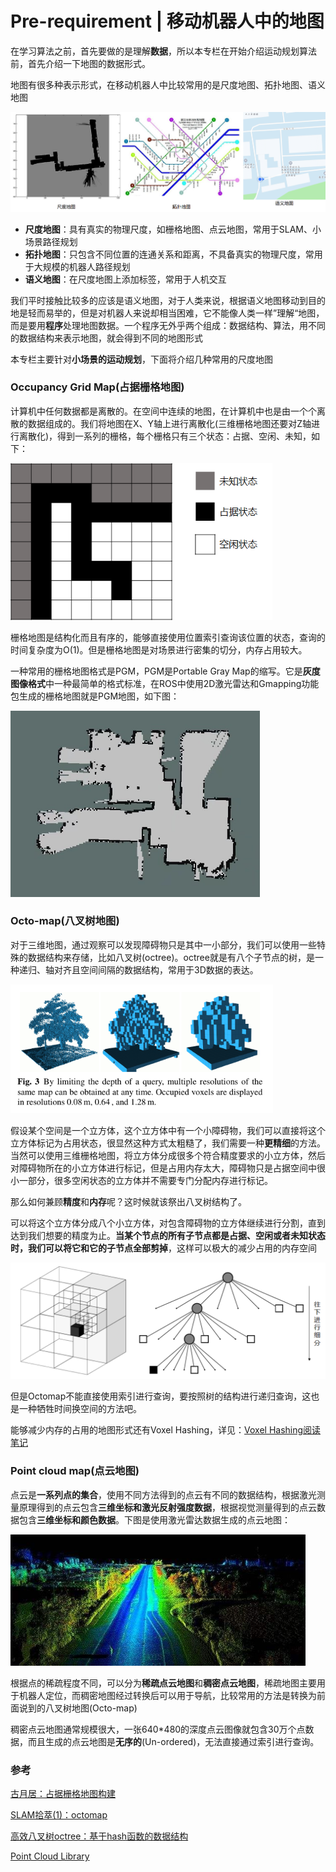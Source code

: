 # Pre-requirement | 移动机器人中的地图

在学习算法之前，首先要做的是理解**数据**，所以本专栏在开始介绍运动规划算法前，首先介绍一下地图的数据形式。

地图有很多种表示形式，在移动机器人中比较常用的是尺度地图、拓扑地图、语义地图

<img src="img/01-地图/01-常见地图.png" alt="01-常见地图" style="zoom: 80%;" />

- **尺度地图**：具有真实的物理尺度，如栅格地图、点云地图，常用于SLAM、小场景路径规划
- **拓扑地图**：只包含不同位置的连通关系和距离，不具备真实的物理尺度，常用于大规模的机器人路径规划
- **语义地图**：在尺度地图上添加标签，常用于人机交互

我们平时接触比较多的应该是语义地图，对于人类来说，根据语义地图移动到目的地是轻而易举的，但是对机器人来说却相当困难，它不能像人类一样”理解“地图，而是要用**程序**处理地图数据。一个程序无外乎两个组成：数据结构、算法，用不同的数据结构来表示地图，就会得到不同的地图形式

本专栏主要针对**小场景的运动规划**，下面将介绍几种常用的尺度地图

### Occupancy Grid Map(占据栅格地图)

计算机中任何数据都是离散的。在空间中连续的地图，在计算机中也是由一个个离散的数据组成的。我们将地图在X、Y轴上进行离散化(三维栅格地图还要对Z轴进行离散化)，得到一系列的栅格，每个栅格只有三个状态：占据、空闲、未知，如下：

<img src="img/01-地图/02-栅格地图-01.png" alt="02-栅格地图-01" style="zoom:80%;" />

栅格地图是结构化而且有序的，能够直接使用位置索引查询该位置的状态，查询的时间复杂度为O(1)。但是栅格地图是对场景进行密集的切分，内存占用较大。

一种常用的栅格地图格式是PGM，PGM是Portable Gray Map的缩写。它是**灰度图像格式**中一种最简单的格式标准，在ROS中使用2D激光雷达和Gmapping功能包生成的栅格地图就是PGM地图，如下图：

<img src="img/01-地图/02-栅格地图-02-PGM地图.jpeg" alt="02-栅格地图-02-PGM地图" style="zoom: 67%;" />



### Octo-map(八叉树地图)

对于三维地图，通过观察可以发现障碍物只是其中一小部分，我们可以使用一些特殊的数据结构来存储，比如八叉树(octree)。octree就是有八个子节点的树，是一种递归、轴对齐且空间间隔的数据结构，常用于3D数据的表达。

<img src="img/01-地图/02-八叉树地图-01-例子.png" alt="02-八叉树地图" style="zoom:80%;" />

假设某个空间是一个立方体，这个立方体中有一个小障碍物，我们可以直接将这个立方体标记为占用状态，很显然这种方式太粗糙了，我们需要一种**更精细**的方法。当然可以使用三维栅格地图，将立方体分成很多个符合精度要求的小立方体，然后对障碍物所在的小立方体进行标记，但是占用内存太大，障碍物只是占据空间中很小一部分，很多空闲状态的立方体并不需要专门分配内存进行标记。

那么如何兼顾**精度**和**内存**呢？这时候就该祭出八叉树结构了。

可以将这个立方体分成八个小立方体，对包含障碍物的立方体继续进行分割，直到达到我们想要的精度为止。**当某个节点的所有子节点都是占据、空闲或者未知状态时，我们可以将它和它的子节点全部剪掉**，这样可以极大的减少占用的内存空间

<img src="img/01-地图/02-八叉树地图-04-图解.png" alt="02-八叉树地图-02-图解" style="zoom:80%;" />



但是Octomap不能直接使用索引进行查询，要按照树的结构进行递归查询，这也是一种牺牲时间换空间的方法吧。

能够减少内存的占用的地图形式还有Voxel Hashing，详见：[Voxel Hashing阅读笔记](https://blog.csdn.net/weixin_41860709/article/details/105095914)

### Point cloud map(点云地图)

点云是**一系列点的集合**，使用不同方法得到的点云有不同的数据结构，根据激光测量原理得到的点云包含**三维坐标和激光反射强度数据**，根据视觉测量得到的点云数据包含**三维坐标和颜色数据**。下图是使用激光雷达数据生成的点云地图：

<img src="img/01-地图/02-点云地图.png" alt="02-点云地图" style="zoom:80%;" />

根据点的稀疏程度不同，可以分为**稀疏点云地图**和**稠密点云地图**，稀疏地图主要用于机器人定位，而稠密地图经过转换后可以用于导航，比较常用的方法是转换为前面说到的八叉树地图(Octo-map)

稠密点云地图通常规模很大，一张640*480的深度点云图像就包含30万个点数据，而且生成的点云地图是**无序的**(Un-ordered)，无法直接通过索引进行查询。



### 参考

[古月居：占据栅格地图构建](https://www.guyuehome.com/14968)

[SLAM拾萃(1)：octomap](https://www.cnblogs.com/gaoxiang12/p/5041142.html)

[高效八叉树octree：基于hash函数的数据结构](https://blog.csdn.net/qq_28660035/article/details/80388932)

[Point Cloud Library](https://pointclouds.org/)

